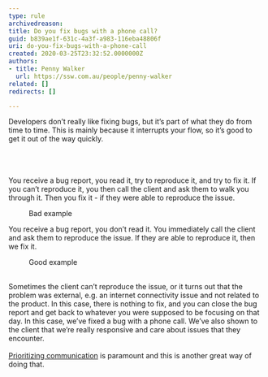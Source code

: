 ```yaml
---
type: rule
archivedreason: 
title: Do you fix bugs with a phone call?
guid: b839ae1f-631c-4a3f-a983-116eba48806f
uri: do-you-fix-bugs-with-a-phone-call
created: 2020-03-25T23:32:52.0000000Z
authors:
- title: Penny Walker
  url: https://ssw.com.au/people/penny-walker
related: []
redirects: []

---
```



​Developers don’t really like fixing bugs, but it’s part of what they do from time to time. This is mainly because it interrupts your flow, so it’s good to get it out of the&#160;way quickly.&#160;<br><br>
<br><excerpt class='endintro'></excerpt><br>
<p class="ssw15-rteElement-GreyBox">You receive a bug report, you read it, try to reproduce it, and try to fix it. If you can’t reproduce it, you then call the client and ask them to walk you through it. Then you fix it - if they were able to reproduce the issue.</p><dd class="ssw15-rteElement-FigureBad">​​Bad example<br></dd><p class="ssw15-rteElement-GreyBox">You receive a bug report, you don’t read it. You immediately call the client and ask them to reproduce the issue. If they are able to reproduce it, then we fix it.&#160;</p><dd class="ssw15-rteElement-FigureGood">​Good example<br></dd><p><br>Sometimes the client can’t reproduce the issue, or it turns out that the problem was external, e.g. an internet connectivity issue and not related to the product. In this case, there is nothing to fix, and you can close the bug report and get back to whatever you were supposed to be focusing on that day. In this case, we’ve fixed a bug with a phone call. We’ve also shown to the client that we’re really responsive and care about issues that they encounter.&#160;<br><br><a href="/_layouts/15/FIXUPREDIRECT.ASPX?WebId=3dfc0e07-e23a-4cbb-aac2-e778b71166a2&amp;TermSetId=07da3ddf-0924-4cd2-a6d4-a4809ae20160&amp;TermId=cebd6de4-d394-4e24-aeaa-c1a671b54d0c">Prioritizing communication​</a> is paramount and this is another great way of doing that.&#160;<br></p>


